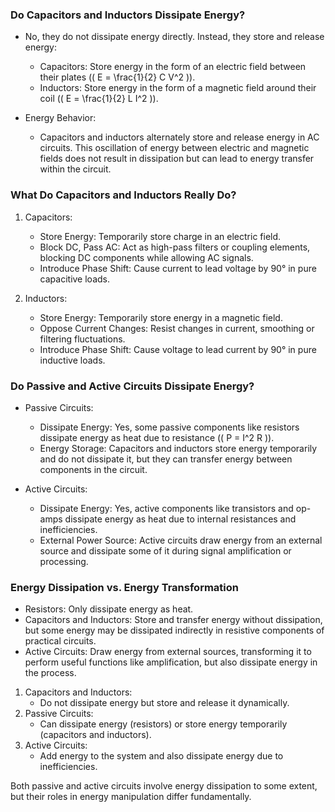 ### Do Capacitors and Inductors Dissipate Energy?

- No, they do not dissipate energy directly. Instead, they store and release energy:
  - Capacitors: Store energy in the form of an electric field between their plates (\( E = \frac{1}{2} C V^2 \)).
  - Inductors: Store energy in the form of a magnetic field around their coil (\( E = \frac{1}{2} L I^2 \)).

- Energy Behavior:
  - Capacitors and inductors alternately store and release energy in AC circuits. This oscillation of energy between electric and magnetic fields does not result in dissipation but can lead to energy transfer within the circuit.

### What Do Capacitors and Inductors Really Do?

1. Capacitors:
   - Store Energy: Temporarily store charge in an electric field.
   - Block DC, Pass AC: Act as high-pass filters or coupling elements, blocking DC components while allowing AC signals.
   - Introduce Phase Shift: Cause current to lead voltage by 90° in pure capacitive loads.

2. Inductors:
   - Store Energy: Temporarily store energy in a magnetic field.
   - Oppose Current Changes: Resist changes in current, smoothing or filtering fluctuations.
   - Introduce Phase Shift: Cause voltage to lead current by 90° in pure inductive loads.

### Do Passive and Active Circuits Dissipate Energy?

- Passive Circuits:
  - Dissipate Energy: Yes, some passive components like resistors dissipate energy as heat due to resistance (\( P = I^2 R \)).
  - Energy Storage: Capacitors and inductors store energy temporarily and do not dissipate it, but they can transfer energy between components in the circuit.

- Active Circuits:
  - Dissipate Energy: Yes, active components like transistors and op-amps dissipate energy as heat due to internal resistances and inefficiencies.
  - External Power Source: Active circuits draw energy from an external source and dissipate some of it during signal amplification or processing.

### Energy Dissipation vs. Energy Transformation

- Resistors: Only dissipate energy as heat.
- Capacitors and Inductors: Store and transfer energy without dissipation, but some energy may be dissipated indirectly in resistive components of practical circuits.
- Active Circuits: Draw energy from external sources, transforming it to perform useful functions like amplification, but also dissipate energy in the process.

1. Capacitors and Inductors:
   - Do not dissipate energy but store and release it dynamically.
2. Passive Circuits:
   - Can dissipate energy (resistors) or store energy temporarily (capacitors and inductors).
3. Active Circuits:
   - Add energy to the system and also dissipate energy due to inefficiencies.

Both passive and active circuits involve energy dissipation to some extent, but their roles in energy manipulation differ fundamentally.
